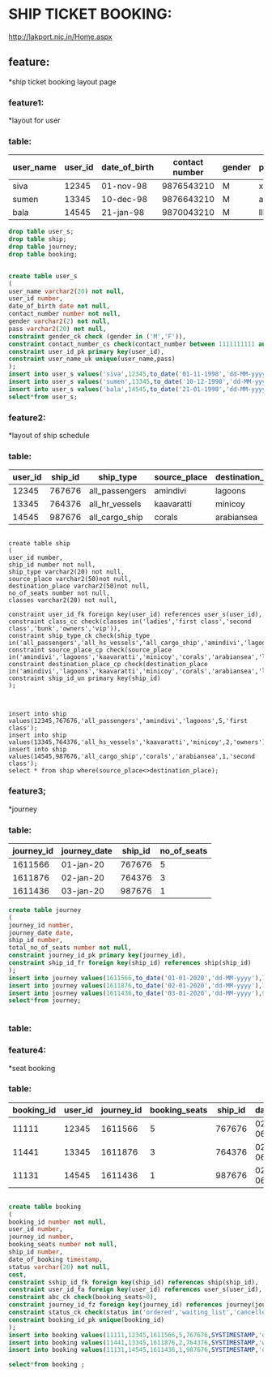 # SHIP TICKET BOOKING:

http://lakport.nic.in/Home.aspx

## feature:

*ship ticket booking layout page

### feature1:

*layout for user

### table:

| user_name | user_id | date_of_birth | contact number | gender | pass |
|-----------|---------|---------------|----------------|--------|------|
| siva      | 12345   | 01-nov-98     | 9876543210     | M      | xyx  |
| sumen     | 13345   | 10-dec-98     | 9876643210     | M      | aaa  |
| bala      | 14545   | 21-jan-98     | 9870043210     | M      | lll  |


``` sql
drop table user_s;
drop table ship;
drop table journey;
drop table booking;


create table user_s
(
user_name varchar2(20) not null,
user_id number,
date_of_birth date not null,
contact_number number not null,
gender varchar2(2) not null,
pass varchar2(20) not null,
constraint gender_ck check (gender in ('M','F')),
constraint contact_number_cs check(contact_number between 1111111111 and 9999999999 ),
constraint user_id_pk primary key(user_id),
constraint user_name_uk unique(user_name,pass)
);
insert into user_s values('siva',12345,to_date('01-11-1998','dd-MM-yyyy'),9876543210,'M','xyx');
insert into user_s values('sumen',13345,to_date('10-12-1998','dd-MM-yyyy'),9876643210,'M','aaa');
insert into user_s values('bala',14545,to_date('21-01-1998','dd-MM-yyyy'),9870043210,'M','lll');
select*from user_s;


`````


### feature2:

*layout of ship schedule

### table:

| user_id | ship_id | ship_type      | source_place | destination_place | total_no_of_seats | classes      |
|---------|---------|----------------|--------------|-------------------|-------------------|--------------|
| 12345   | 767676  | all_passengers | amindivi     | lagoons           | 100               | first_class  |
| 13345   | 764376  | all_hr_vessels | kaavaratti   | minicoy           | 50                | owners       |
| 14545   | 987676  | all_cargo_ship | corals       | arabiansea        | 150               | second_class |

~~~sql:

create table ship
(
user_id number,
ship_id number not null,
ship_type varchar2(20) not null,
source_place varchar2(50)not null,
destination_place varchar2(50)not null,
no_of_seats number not null,
classes varchar2(20) not null,

constraint user_id_fk foreign key(user_id) references user_s(user_id),
constraint class_cc check(classes in('ladies','first class','second class','bunk','owners','vip')),
constraint ship_type_ck check(ship_type in('all_passengers','all_hs_vessels','all_cargo_ship','amindivi','lagoons','kaavaratti','minicoy','corals','arabiansea','lakshadeepsea')),
constraint source_place_cp check(source_place in('amindivi','lagoons','kaavaratti','minicoy','corals','arabiansea','lakshadeepsea')),
constraint destination_place_cp check(destination_place in('amindivi','lagoons','kaavaratti','minicoy','corals','arabiansea','lakshadeepsea')),
constraint ship_id_un primary key(ship_id)
);



insert into ship values(12345,767676,'all_passengers','amindivi','lagoons',5,'first class');
insert into ship values(13345,764376,'all_hs_vessels','kaavaratti','minicoy',2,'owners');
insert into ship values(14545,987676,'all_cargo_ship','corals','arabiansea',1,'second class');
select * from ship where(source_place<>destination_place);

~~~~

### feature3;
*journey

### table:

| journey_id | journey_date | ship_id | no_of_seats |
|------------|--------------|---------|-------------|
| 1611566    | 01-jan-20    | 767676  | 5           |
| 1611876    | 02-jan-20    | 764376  | 3           |
| 1611436    | 03-jan-20    | 987676  | 1           |

~~~sql
create table journey
(
journey_id number,
journey_date date,
ship_id number,
total_no_of_seats number not null,
constraint journey_id_pk primary key(journey_id),
constraint ship_id_fr foreign key(ship_id) references ship(ship_id)
);
insert into journey values(1611566,to_date('01-01-2020','dd-MM-yyyy'),767676,100);
insert into journey values(1611876,to_date('02-01-2020','dd-MM-yyyy'),764376,100);
insert into journey values(1611436,to_date('03-01-2020','dd-MM-yyyy'),987676,100);
select*from journey;



~~~~

### table:


### feature4:
*seat booking

### table:


| booking_id | user_id | journey_id | booking_seats | ship_id | date_of_booking    | status       |
|------------|---------|------------|---------------|---------|--------------------|--------------|
| 11111      | 12345   | 1611566    | 5             | 767676  | 02-jan-20 06:40:36 | ordered      |
| 11441      | 13345   | 1611876    | 3             | 764376  | 02-jan-20 06:40:36 | waiting_list |
| 11131      | 14545   | 1611436    | 1             | 987676  | 02-jan-20 06:40:36 | ordered      |

~~~sql

create table booking
(
booking_id number not null, 
user_id number,
journey_id number,
booking_seats number not null,
ship_id number,
date_of_booking timestamp,
status varchar(20) not null,
cost,
constraint sship_id_fk foreign key(ship_id) references ship(ship_id),
constraint user_id_fa foreign key(user_id) references user_s(user_id),
constraint abc_ck check(booking_seats>0),
constraint journey_id_fz foreign key(journey_id) references journey(journey_id),
constraint status_ck check(status in('ordered','waiting_list','cancelled')),
constraint booking_id_pk unique(booking_id)
);
insert into booking values(11111,12345,1611566,5,767676,SYSTIMESTAMP,'ordered',7000);
insert into booking values(11441,13345,1611876,2,764376,SYSTIMESTAMP,'waiting_list');
insert into booking values(11131,14545,1611436,1,987676,SYSTIMESTAMP,'ordered',5000);

select*from booking ;

